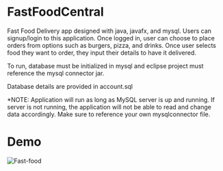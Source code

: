 # FastFoodCentral

Fast Food Delivery app designed with java, javafx, and mysql. Users can signup/login to this application. Once logged in, user can choose to place orders from options such as 
burgers, pizza, and drinks. Once user selects food they want to order, they input their details to have it delivered.


To run, database must be initialized in mysql and eclipse project must reference the mysql connector jar.

Database details are provided in account.sql

*NOTE: Application will run as long as MySQL server is up and running. If server is not running, the application will not be able to read and change data accordingly. Make sure 
to reference your own mysqlconnector file.









# Demo
![Fast-food](https://user-images.githubusercontent.com/60376265/102942695-e5f20e00-446a-11eb-86c0-f5a5838358d4.gif)
